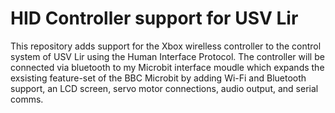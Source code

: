 # HID Controller support for USV Lir
This repository adds support for the Xbox wirelless controller to the control system of USV Lir using the Human Interface Protocol.
The controller will be connected via bluetooth to my Microbit interface moudle which expands the exsisting feature-set of the BBC Microbit by adding Wi-Fi and Bluetooth support, an LCD screen, servo motor connections, audio output, and serial comms.
